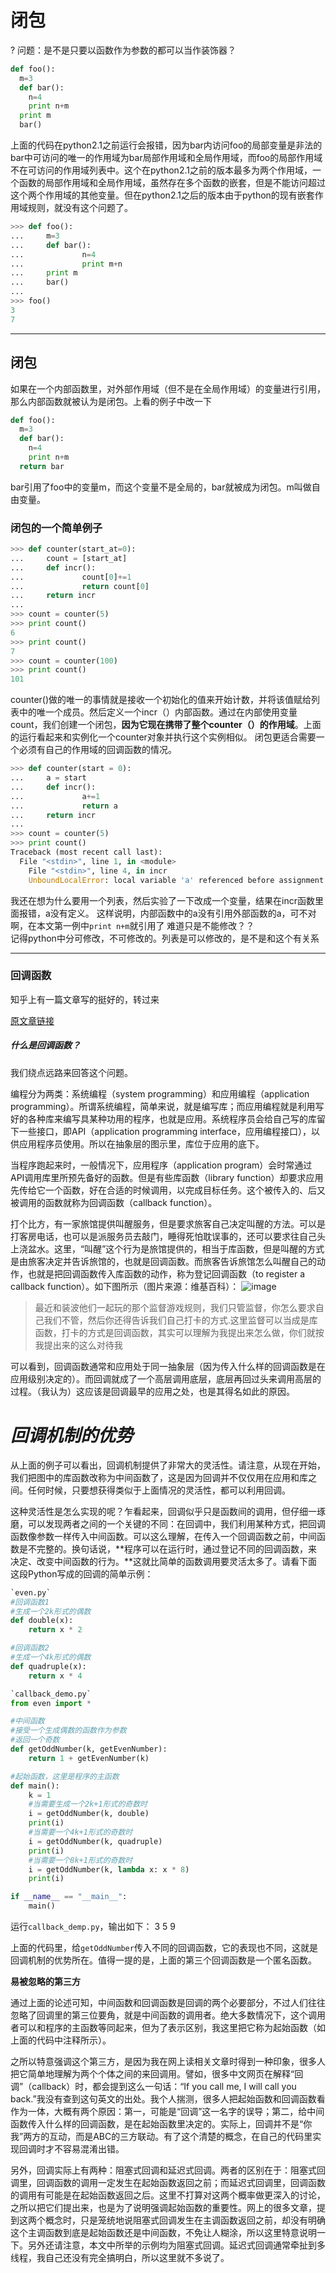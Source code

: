 # 闭包
? 问题：是不是只要以函数作为参数的都可以当作装饰器？

```python
def foo():
  m=3
  def bar():
    n=4
    print n+m
  print m
  bar()
```
上面的代码在python2.1之前运行会报错，因为bar内访问foo的局部变量是非法的
bar中可访问的唯一的作用域为bar局部作用域和全局作用域，而foo的局部作用域不在可访问的作用域列表中。这个在python2.1之前的版本最多为两个作用域，一个函数的局部作用域和全局作用域，虽然存在多个函数的嵌套，但是不能访问超过这个两个作用域的其他变量。但在python2.1之后的版本由于python的现有嵌套作用域规则，就没有这个问题了。

```python
>>> def foo():
...     m=3
...     def bar():
...             n=4
...             print m+n
...     print m
...     bar()
...
>>> foo()
3
7
```

---
## 闭包
如果在一个内部函数里，对外部作用域（但不是在全局作用域）的变量进行引用，那么内部函数就被认为是闭包。上看的例子中改一下
```python
def foo():
  m=3
  def bar():
    n=4
    print n+m
  return bar
```
bar引用了foo中的变量m，而这个变量不是全局的，bar就被成为闭包。m叫做自由变量。

### 闭包的一个简单例子

```python
>>> def counter(start_at=0):
...     count = [start_at]
...     def incr():
...             count[0]+=1
...             return count[0]
...     return incr
...
>>> count = counter(5)
>>> print count()
6
>>> print count()
7
>>> count = counter(100)
>>> print count()
101
```
counter()做的唯一的事情就是接收一个初始化的值来开始计数，并将该值赋给列表中的唯一个成员。然后定义一个incr（）内部函数。通过在内部使用变量count，我们创建一个闭包，**因为它现在携带了整个counter（）的作用域**。上面的运行看起来和实例化一个counter对象并执行这个实例相似。
闭包更适合需要一个必须有自己的作用域的回调函数的情况。
```python
>>> def counter(start = 0):
...     a = start
...     def incr():
...             a+=1
...             return a
...     return incr
...
>>> count = counter(5)
>>> print count()
Traceback (most recent call last):
  File "<stdin>", line 1, in <module>
    File "<stdin>", line 4, in incr
	UnboundLocalError: local variable 'a' referenced before assignment
```
我还在想为什么要用一个列表，然后实验了一下改成一个变量，结果在incr函数里面报错，a没有定义。
这样说明，内部函数中的a没有引用外部函数的a，可不对啊，在本文第一例中`print n+m`就引用了
难道只是不能修改？？	
记得python中分可修改，不可修改的。列表是可以修改的，是不是和这个有关系

---

### 回调函数
知乎上有一篇文章写的挺好的，转过来


[原文章链接](https://www.zhihu.com/question/19801131/answer/27459821)


##### 什么是回调函数？

我们绕点远路来回答这个问题。

编程分为两类：系统编程（system programming）和应用编程（application programming）。所谓系统编程，简单来说，就是编写库；而应用编程就是利用写好的各种库来编写具某种功用的程序，也就是应用。系统程序员会给自己写的库留下一些接口，即API（application programming interface，应用编程接口），以供应用程序员使用。所以在抽象层的图示里，库位于应用的底下。

当程序跑起来时，一般情况下，应用程序（application program）会时常通过API调用库里所预先备好的函数。但是有些库函数（library function）却要求应用先传给它一个函数，好在合适的时候调用，以完成目标任务。这个被传入的、后又被调用的函数就称为回调函数（callback function）。

打个比方，有一家旅馆提供叫醒服务，但是要求旅客自己决定叫醒的方法。可以是打客房电话，也可以是派服务员去敲门，睡得死怕耽误事的，还可以要求往自己头上浇盆水。这里，“叫醒”这个行为是旅馆提供的，相当于库函数，但是叫醒的方式是由旅客决定并告诉旅馆的，也就是回调函数。而旅客告诉旅馆怎么叫醒自己的动作，也就是把回调函数传入库函数的动作，称为登记回调函数（to register a callback function）。如下图所示（图片来源：维基百科）：
![image](https://pic1.zhimg.com/0ef3106510e2e1630eb49744362999f8_b.jpg)
> 最近和装波他们一起玩的那个监督游戏规则，我们只管监督，你怎么要求自己我们不管，然后你还得告诉我们自己打卡的方式.这里监督可以当成是库函数，打卡的方式是回调函数，其实可以理解为我提出来怎么做，你们就按我提出来的这么对待我

可以看到，回调函数通常和应用处于同一抽象层（因为传入什么样的回调函数是在应用级别决定的）。而回调就成了一个高层调用底层，底层再回过头来调用高层的过程。（我认为）这应该是回调最早的应用之处，也是其得名如此的原因。

# _回调机制的优势_

从上面的例子可以看出，回调机制提供了非常大的灵活性。请注意，从现在开始，我们把图中的库函数改称为中间函数了，这是因为回调并不仅仅用在应用和库之间。任何时候，只要想获得类似于上面情况的灵活性，都可以利用回调。

这种灵活性是怎么实现的呢？乍看起来，回调似乎只是函数间的调用，但仔细一琢磨，可以发现两者之间的一个关键的不同：在回调中，我们利用某种方式，把回调函数像参数一样传入中间函数。可以这么理解，在传入一个回调函数之前，中间函数是不完整的。换句话说，**程序可以在运行时，通过登记不同的回调函数，来决定、改变中间函数的行为。**这就比简单的函数调用要灵活太多了。请看下面这段Python写成的回调的简单示例：

```python
`even.py`
#回调函数1
#生成一个2k形式的偶数
def double(x):
    return x * 2

#回调函数2
#生成一个4k形式的偶数
def quadruple(x):
    return x * 4

`callback_demo.py`
from even import *

#中间函数
#接受一个生成偶数的函数作为参数
#返回一个奇数
def getOddNumber(k, getEvenNumber):
    return 1 + getEvenNumber(k)

#起始函数，这里是程序的主函数
def main():    
    k = 1
    #当需要生成一个2k+1形式的奇数时
    i = getOddNumber(k, double)
    print(i)
    #当需要一个4k+1形式的奇数时
    i = getOddNumber(k, quadruple)
    print(i)
    #当需要一个8k+1形式的奇数时
    i = getOddNumber(k, lambda x: x * 8)
    print(i)

if __name__ == "__main__":
    main()
```
运行`callback_demp.py`，输出如下：
3
5
9

上面的代码里，给`getOddNumber`传入不同的回调函数，它的表现也不同，这就是回调机制的优势所在。值得一提的是，上面的第三个回调函数是一个匿名函数。

**易被忽略的第三方**

通过上面的论述可知，中间函数和回调函数是回调的两个必要部分，不过人们往往忽略了回调里的第三位要角，就是中间函数的调用者。绝大多数情况下，这个调用者可以和程序的主函数等同起来，但为了表示区别，我这里把它称为起始函数（如上面的代码中注释所示）。

之所以特意强调这个第三方，是因为我在网上读相关文章时得到一种印象，很多人把它简单地理解为两个个体之间的来回调用。譬如，很多中文网页在解释“回调”（callback）时，都会提到这么一句话：“If you call me, I will call you back.”我没有查到这句英文的出处。我个人揣测，很多人把起始函数和回调函数看作为一体，大概有两个原因：第一，可能是“回调”这一名字的误导；第二，给中间函数传入什么样的回调函数，是在起始函数里决定的。实际上，回调并不是“你我”两方的互动，而是ABC的三方联动。有了这个清楚的概念，在自己的代码里实现回调时才不容易混淆出错。

另外，回调实际上有两种：阻塞式回调和延迟式回调。两者的区别在于：阻塞式回调里，回调函数的调用一定发生在起始函数返回之前；而延迟式回调里，回调函数的调用有可能是在起始函数返回之后。这里不打算对这两个概率做更深入的讨论，之所以把它们提出来，也是为了说明强调起始函数的重要性。网上的很多文章，提到这两个概念时，只是笼统地说阻塞式回调发生在主调函数返回之前，却没有明确这个主调函数到底是起始函数还是中间函数，不免让人糊涂，所以这里特意说明一下。另外还请注意，本文中所举的示例均为阻塞式回调。延迟式回调通常牵扯到多线程，我自己还没有完全搞明白，所以这里就不多说了。
